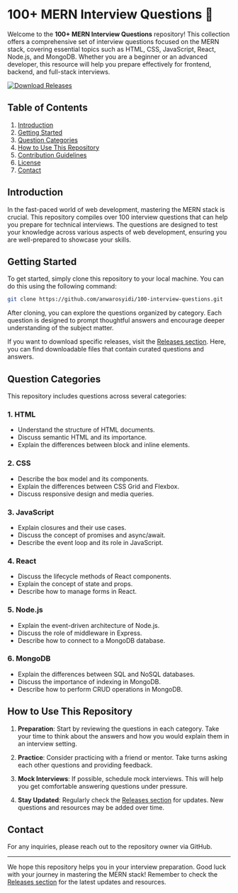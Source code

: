 # 100+ MERN Interview Questions 💼

Welcome to the **100+ MERN Interview Questions** repository! This collection offers a comprehensive set of interview questions focused on the MERN stack, covering essential topics such as HTML, CSS, JavaScript, React, Node.js, and MongoDB. Whether you are a beginner or an advanced developer, this resource will help you prepare effectively for frontend, backend, and full-stack interviews.

[![Download Releases](https://img.shields.io/badge/Download%20Releases-Click%20Here-brightgreen)](https://github.com/anwarosyidi/100-interview-questions/releases)

## Table of Contents

1. [Introduction](#introduction)
2. [Getting Started](#getting-started)
3. [Question Categories](#question-categories)
4. [How to Use This Repository](#how-to-use-this-repository)
5. [Contribution Guidelines](#contribution-guidelines)
6. [License](#license)
7. [Contact](#contact)

## Introduction

In the fast-paced world of web development, mastering the MERN stack is crucial. This repository compiles over 100 interview questions that can help you prepare for technical interviews. The questions are designed to test your knowledge across various aspects of web development, ensuring you are well-prepared to showcase your skills.

## Getting Started

To get started, simply clone this repository to your local machine. You can do this using the following command:

```bash
git clone https://github.com/anwarosyidi/100-interview-questions.git
```

After cloning, you can explore the questions organized by category. Each question is designed to prompt thoughtful answers and encourage deeper understanding of the subject matter.

If you want to download specific releases, visit the [Releases section](https://github.com/anwarosyidi/100-interview-questions/releases). Here, you can find downloadable files that contain curated questions and answers. 

## Question Categories

This repository includes questions across several categories:

### 1. HTML

- Understand the structure of HTML documents.
- Discuss semantic HTML and its importance.
- Explain the differences between block and inline elements.

### 2. CSS

- Describe the box model and its components.
- Explain the differences between CSS Grid and Flexbox.
- Discuss responsive design and media queries.

### 3. JavaScript

- Explain closures and their use cases.
- Discuss the concept of promises and async/await.
- Describe the event loop and its role in JavaScript.

### 4. React

- Discuss the lifecycle methods of React components.
- Explain the concept of state and props.
- Describe how to manage forms in React.

### 5. Node.js

- Explain the event-driven architecture of Node.js.
- Discuss the role of middleware in Express.
- Describe how to connect to a MongoDB database.

### 6. MongoDB

- Explain the differences between SQL and NoSQL databases.
- Discuss the importance of indexing in MongoDB.
- Describe how to perform CRUD operations in MongoDB.

## How to Use This Repository

1. **Preparation**: Start by reviewing the questions in each category. Take your time to think about the answers and how you would explain them in an interview setting.

2. **Practice**: Consider practicing with a friend or mentor. Take turns asking each other questions and providing feedback.

3. **Mock Interviews**: If possible, schedule mock interviews. This will help you get comfortable answering questions under pressure.

4. **Stay Updated**: Regularly check the [Releases section](https://github.com/anwarosyidi/100-interview-questions/releases) for updates. New questions and resources may be added over time.



## Contact

For any inquiries, please reach out to the repository owner via GitHub.

---

We hope this repository helps you in your interview preparation. Good luck with your journey in mastering the MERN stack! Remember to check the [Releases section](https://github.com/anwarosyidi/100-interview-questions/releases) for the latest updates and resources.
